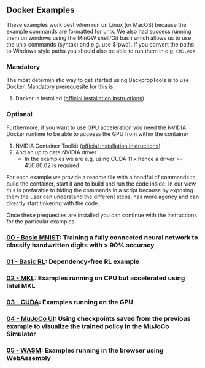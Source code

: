 ## Docker Examples
These examples work best when run on Linux (or MacOS) because the example commands are formatted for unix. We also had success running them on windows using the MinGW shell/Git bash which allows us to use the unix commands (syntax) and e.g. use $(pwd). If you convert the paths to Windows style paths you should also be able to run them in e.g. `CMD.exe`.
### Mandatory
The most deterministic way to get started using BackpropTools is to use Docker. Mandatory prerequesite for this is:
1. Docker is installed ([official installation instructions](https://docs.docker.com/engine/install/))

### Optional
Furthermore, if you want to use GPU acceleration you need the NVIDIA Docker runtime to be able to acceess the GPU from within the container
1. NVIDIA Container Toolkit ([official installation instructions](https://docs.nvidia.com/datacenter/cloud-native/container-toolkit/install-guide.html))
2. And an up to date NVIDIA driver
    * In the examples we are e.g. using CUDA 11.x hence a driver >= 450.80.02 is required

For each example we provide a readme file with a handful of commands to build the container, start it and to build and run the code inside. In our view this is prefarable to hiding the commands in a script because by exposing them the user can understand the different steps, has more agency and can directly start tinkering with the code.

Once these prequesites are installed you can continue with the instructions for the particular examples:

### [00 - Basic MNIST](00_basic_mnist/README.MD): Training a fully connected neural network to classify handwritten digits with > 90% accuracy
### [01 - Basic RL](01_basic_rl/README.MD): Dependency-free RL example
### [02 - MKL](02_mkl/README.MD): Examples running on CPU but accelerated using Intel MKL
### [03 - CUDA](03_cuda/README.MD): Examples running on the GPU
### [04 - MuJoCo UI](04_mujoco_ui/README.MD): Using checkpoints saved from the previous example to visualize the trained policy in the MuJoCo Simulator
### [05 - WASM](05_wasm/README.MD): Examples running in the browser using WebAssembly
